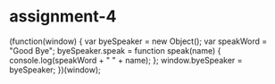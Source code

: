 # assignment-4
(function(window) {
    var byeSpeaker = new Object();
    var speakWord = "Good Bye";
    byeSpeaker.speak = function speak(name) {
        console.log(speakWord + " " + name);
    };
    window.byeSpeaker = byeSpeaker;
})(window);
